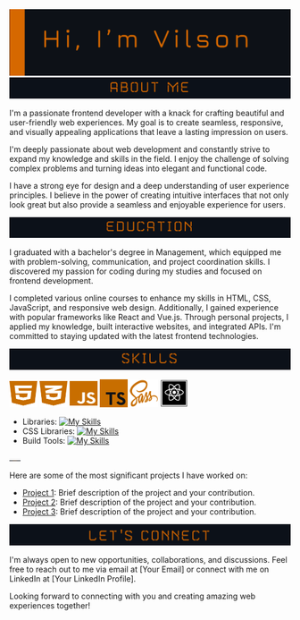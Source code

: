 
<img src="https://github.com/VilsonKh/VilsonKh/blob/main/github__heading.png" alt="heading">
<img src="https://github.com/VilsonKh/VilsonKh/blob/main/github__aboutMe.png" alt="aboutMe">


I'm a passionate frontend developer with a knack for crafting beautiful and user-friendly web experiences. My goal is to create seamless, responsive, and visually appealing applications that leave a lasting impression on users.

I'm deeply passionate about web development and constantly strive to expand my knowledge and skills in the field. I enjoy the challenge of solving complex problems and turning ideas into elegant and functional code.

I have a strong eye for design and a deep understanding of user experience principles. I believe in the power of creating intuitive interfaces that not only look great but also provide a seamless and enjoyable experience for users.

<img src="https://github.com/VilsonKh/VilsonKh/blob/main/github__education.png" alt="education">

I graduated with a bachelor's degree in Management, which equipped me with problem-solving, communication, and project coordination skills. I discovered my passion for coding during my studies and focused on frontend development. 

I completed various online courses to enhance my skills in HTML, CSS, JavaScript, and responsive web design. Additionally, I gained experience with popular frameworks like React and Vue.js. Through personal projects, I applied my knowledge, built interactive websites, and integrated APIs. I'm committed to staying updated with the latest frontend technologies.


<img src="https://github.com/VilsonKh/VilsonKh/blob/main/github__skills.png" alt="skill">
<p>
  <img src="https://github.com/VilsonKh/VilsonKh/blob/main/html5.svg" alt="html" height="50" width="50">
  <img src="https://github.com/VilsonKh/VilsonKh/blob/main/css3.svg" alt="css" height="50" width="50">
  <img src="https://github.com/VilsonKh/VilsonKh/blob/main/js.svg" alt="js" height="50" width="50">
  <img src="https://github.com/VilsonKh/VilsonKh/blob/main/TS.svg" alt="ts" height="50" width="50">
  <img src="https://github.com/VilsonKh/VilsonKh/blob/main/sass.svg" alt="sass" height="50" width="50">
  <img src="https://github.com/VilsonKh/VilsonKh/blob/main/react.svg" alt="react" height="50" width="50">
</p>

- Libraries: [![My Skills](https://skillicons.dev/icons?i=react)](https://skillicons.dev)
- CSS Libraries: [![My Skills](https://skillicons.dev/icons?i=bootstrap)](https://skillicons.dev)
- Build Tools: [![My Skills](https://skillicons.dev/icons?i=webpack,gulp)](https://skillicons.dev)

<img src="https://github.com/VilsonKh/VilsonKh/blob/main/github__projects.png" alt="projects" width="20">

Here are some of the most significant projects I have worked on:

- [Project 1](link-to-project1): Brief description of the project and your contribution.
- [Project 2](link-to-project2): Brief description of the project and your contribution.
- [Project 3](link-to-project3): Brief description of the project and your contribution.

<img src="https://github.com/VilsonKh/VilsonKh/blob/main/github__connect.png" alt="project">

I'm always open to new opportunities, collaborations, and discussions. Feel free to reach out to me via email at [Your Email] or connect with me on LinkedIn at [Your LinkedIn Profile].

Looking forward to connecting with you and creating amazing web experiences together!



<!--
**VilsonKh/VilsonKh** is a ✨ _special_ ✨ repository because its `README.md` (this file) appears on your GitHub profile.

Here are some ideas to get you started:

- 🔭 I’m currently working on ...
- 🌱 I’m currently learning ...
- 👯 I’m looking to collaborate on ...
- 🤔 I’m looking for help with ...
- 💬 Ask me about ...
- 📫 How to reach me: ...
- 😄 Pronouns: ...
- ⚡ Fun fact: ...
-->

